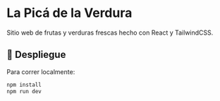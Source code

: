 # La Picá de la Verdura

Sitio web de frutas y verduras frescas hecho con React y TailwindCSS.

## 🚀 Despliegue

Para correr localmente:

```bash
npm install
npm run dev

